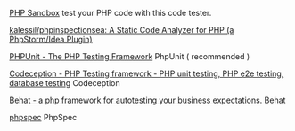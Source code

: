 
[PHP Sandbox](http://sandbox.onlinephpfunctions.com/)
test your PHP code with this code tester.

[kalessil/phpinspectionsea: A Static Code Analyzer for PHP (a PhpStorm/Idea Plugin)](https://github.com/kalessil/phpinspectionsea)

[PHPUnit - The PHP Testing Framework](https://phpunit.de/)
PhpUnit ( recommended )

[Codeception - PHP Testing framework - PHP unit testing, PHP e2e testing, database testing](https://codeception.com/)
Codeception

[Behat - a php framework for autotesting your business expectations.](https://docs.behat.org/en/latest/)
Behat

[phpspec](https://www.phpspec.net/en/latest/)
PhpSpec
